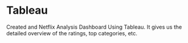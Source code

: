 # Tableau
Created and Netflix Analysis Dashboard Using Tableau. It gives us the detailed overview of the ratings, top categories, etc.
